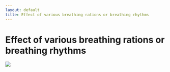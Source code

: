 ```yaml
---
layout: default
title: Effect of various breathing rations or breathing rhythms
---
```

# Effect of various breathing rations or breathing rhythms 

![](media/cleanshot_2024-05-08-at-17-18-51@2x.png)
